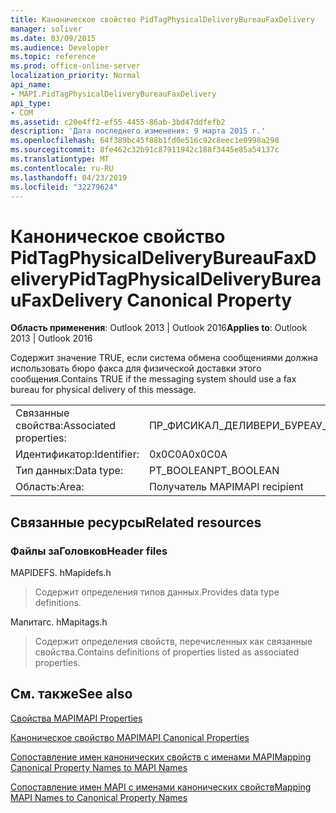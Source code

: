 ```yaml
---
title: Каноническое свойство PidTagPhysicalDeliveryBureauFaxDelivery
manager: soliver
ms.date: 03/09/2015
ms.audience: Developer
ms.topic: reference
ms.prod: office-online-server
localization_priority: Normal
api_name:
- MAPI.PidTagPhysicalDeliveryBureauFaxDelivery
api_type:
- COM
ms.assetid: c20e4ff2-ef55-4455-86ab-3bd47ddfefb2
description: 'Дата последнего изменения: 9 марта 2015 г.'
ms.openlocfilehash: 64f389bc45f88b1fd0e516c92c8eec1e0998a298
ms.sourcegitcommit: 8fe462c32b91c87911942c188f3445e85a54137c
ms.translationtype: MT
ms.contentlocale: ru-RU
ms.lasthandoff: 04/23/2019
ms.locfileid: "32279624"
---
```

# <a name="pidtagphysicaldeliverybureaufaxdelivery-canonical-property"></a><span data-ttu-id="72428-103">Каноническое свойство PidTagPhysicalDeliveryBureauFaxDelivery</span><span class="sxs-lookup"><span data-stu-id="72428-103">PidTagPhysicalDeliveryBureauFaxDelivery Canonical Property</span></span>

  
  
<span data-ttu-id="72428-104">**Область применения**: Outlook 2013 | Outlook 2016</span><span class="sxs-lookup"><span data-stu-id="72428-104">**Applies to**: Outlook 2013 | Outlook 2016</span></span> 
  
<span data-ttu-id="72428-105">Содержит значение TRUE, если система обмена сообщениями должна использовать бюро факса для физической доставки этого сообщения.</span><span class="sxs-lookup"><span data-stu-id="72428-105">Contains TRUE if the messaging system should use a fax bureau for physical delivery of this message.</span></span>
  
|||
|:-----|:-----|
|<span data-ttu-id="72428-106">Связанные свойства:</span><span class="sxs-lookup"><span data-stu-id="72428-106">Associated properties:</span></span>  <br/> |<span data-ttu-id="72428-107">ПР_ФИСИКАЛ_ДЕЛИВЕРИ_БУРЕАУ_ФАКС_ДЕЛИВЕРИ</span><span class="sxs-lookup"><span data-stu-id="72428-107">PR_PHYSICAL_DELIVERY_BUREAU_FAX_DELIVERY</span></span>  <br/> |
|<span data-ttu-id="72428-108">Идентификатор:</span><span class="sxs-lookup"><span data-stu-id="72428-108">Identifier:</span></span>  <br/> |<span data-ttu-id="72428-109">0x0C0A</span><span class="sxs-lookup"><span data-stu-id="72428-109">0x0C0A</span></span>  <br/> |
|<span data-ttu-id="72428-110">Тип данных:</span><span class="sxs-lookup"><span data-stu-id="72428-110">Data type:</span></span>  <br/> |<span data-ttu-id="72428-111">PT_BOOLEAN</span><span class="sxs-lookup"><span data-stu-id="72428-111">PT_BOOLEAN</span></span>  <br/> |
|<span data-ttu-id="72428-112">Область:</span><span class="sxs-lookup"><span data-stu-id="72428-112">Area:</span></span>  <br/> |<span data-ttu-id="72428-113">Получатель MAPI</span><span class="sxs-lookup"><span data-stu-id="72428-113">MAPI recipient</span></span>  <br/> |
   
## <a name="related-resources"></a><span data-ttu-id="72428-114">Связанные ресурсы</span><span class="sxs-lookup"><span data-stu-id="72428-114">Related resources</span></span>

### <a name="header-files"></a><span data-ttu-id="72428-115">Файлы заГоловков</span><span class="sxs-lookup"><span data-stu-id="72428-115">Header files</span></span>

<span data-ttu-id="72428-116">MAPIDEFS. h</span><span class="sxs-lookup"><span data-stu-id="72428-116">Mapidefs.h</span></span>
  
> <span data-ttu-id="72428-117">Содержит определения типов данных.</span><span class="sxs-lookup"><span data-stu-id="72428-117">Provides data type definitions.</span></span>
    
<span data-ttu-id="72428-118">Мапитагс. h</span><span class="sxs-lookup"><span data-stu-id="72428-118">Mapitags.h</span></span>
  
> <span data-ttu-id="72428-119">Содержит определения свойств, перечисленных как связанные свойства.</span><span class="sxs-lookup"><span data-stu-id="72428-119">Contains definitions of properties listed as associated properties.</span></span>
    
## <a name="see-also"></a><span data-ttu-id="72428-120">См. также</span><span class="sxs-lookup"><span data-stu-id="72428-120">See also</span></span>



[<span data-ttu-id="72428-121">Свойства MAPI</span><span class="sxs-lookup"><span data-stu-id="72428-121">MAPI Properties</span></span>](mapi-properties.md)
  
[<span data-ttu-id="72428-122">Каноническое свойство MAPI</span><span class="sxs-lookup"><span data-stu-id="72428-122">MAPI Canonical Properties</span></span>](mapi-canonical-properties.md)
  
[<span data-ttu-id="72428-123">Сопоставление имен канонических свойств с именами MAPI</span><span class="sxs-lookup"><span data-stu-id="72428-123">Mapping Canonical Property Names to MAPI Names</span></span>](mapping-canonical-property-names-to-mapi-names.md)
  
[<span data-ttu-id="72428-124">Сопоставление имен MAPI с именами канонических свойств</span><span class="sxs-lookup"><span data-stu-id="72428-124">Mapping MAPI Names to Canonical Property Names</span></span>](mapping-mapi-names-to-canonical-property-names.md)

